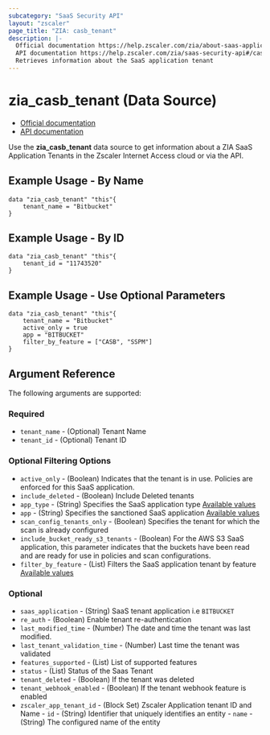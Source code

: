 ```yaml
---
subcategory: "SaaS Security API"
layout: "zscaler"
page_title: "ZIA: casb_tenant"
description: |-
  Official documentation https://help.zscaler.com/zia/about-saas-application-tenants
  API documentation https://help.zscaler.com/zia/saas-security-api#/casbTenant/lite-get
  Retrieves information about the SaaS application tenant
---
```


# zia_casb_tenant (Data Source)

* [Official documentation](https://help.zscaler.com/zia/about-saas-application-tenants)
* [API documentation](https://help.zscaler.com/zia/saas-security-api#/casbTenant/lite-get)

Use the **zia_casb_tenant** data source to get information about a ZIA SaaS Application Tenants in the Zscaler Internet Access cloud or via the API.

## Example Usage - By Name

```hcl
data "zia_casb_tenant" "this"{
    tenant_name = "Bitbucket"
}
```

## Example Usage - By ID

```hcl
data "zia_casb_tenant" "this"{
    tenant_id = "11743520"
}
```

## Example Usage - Use Optional Parameters

```hcl
data "zia_casb_tenant" "this"{
    tenant_name = "Bitbucket"
    active_only = true
    app = "BITBUCKET"
    filter_by_feature = ["CASB", "SSPM"]
}
```

## Argument Reference

The following arguments are supported:

### Required

* `tenant_name` - (Optional) Tenant Name
* `tenant_id` - (Optional) Tenant ID

### Optional Filtering Options

* `active_only` - (Boolean) Indicates that the tenant is in use. Policies are enforced for this SaaS application.
* `include_deleted` - (Boolean) Include Deleted tenants
* `app_type` - (String) Specifies the SaaS application type [Available values](https://help.zscaler.com/zia/saas-security-api#/casbTenant/lite-get)
* `app` - (String) Specifies the sanctioned SaaS application [Available values](https://help.zscaler.com/zia/saas-security-api#/casbTenant/lite-get)
* `scan_config_tenants_only` - (Boolean) Specifies the tenant for which the scan is already configured
* `include_bucket_ready_s3_tenants` - (Boolean) For the AWS S3 SaaS application, this parameter indicates that the buckets have been read and are ready for use in policies and scan configurations.
* `filter_by_feature` - (List) Filters the SaaS application tenant by feature [Available values](https://help.zscaler.com/zia/saas-security-api#/casbTenant/lite-get)

### Optional

* `saas_application` - (String) SaaS tenant application i.e `BITBUCKET`
* `re_auth` - (Boolean) Enable tenant re-authentication
* `last_modified_time` - (Number) The date and time the tenant was last modified.
* `last_tenant_validation_time` - (Number) Last time the tenant was validated
* `features_supported` - (List) List of supported features
* `status` - (List) Status of the Saas Tenant
* `tenant_deleted` - (Boolean) If the tenant was deleted
* `tenant_webhook_enabled` - (Boolean) If the tenant webhook feature is enabled
* `zscaler_app_tenant_id` - (Block Set) Zscaler Application tenant ID and Name
      - `id` - (String) Identifier that uniquely identifies an entity
      - `name` - (String) The configured name of the entity
